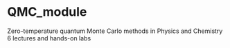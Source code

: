# QMC_module
Zero-temperature quantum Monte Carlo methods in Physics and Chemistry
6 lectures and hands-on labs
